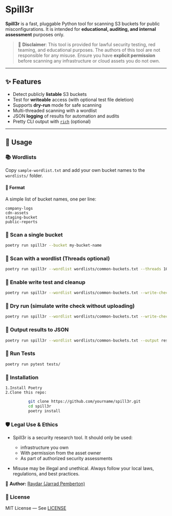 # Spill3r

**Spill3r** is a fast, pluggable Python tool for scanning S3 buckets for public misconfigurations. It is intended for **educational, auditing, and internal assessment** purposes only.

> 🛑 **Disclaimer**: This tool is provided for lawful security testing, red teaming, and educational purposes. The authors of this tool are not responsible for any misuse. Ensure you have **explicit permission** before scanning any infrastructure or cloud assets you do not own.

---

## ✨ Features

- Detect publicly **listable** S3 buckets  
- Test for **writeable** access (with optional test file deletion)  
- Supports **dry-run** mode for safe scanning  
- Multi-threaded scanning with a wordlist  
- JSON **logging** of results for automation and audits  
- Pretty CLI output with [`rich`](https://github.com/Textualize/rich) (optional)  

---

## 🚀 Usage

### 📚 Wordlists

Copy `sample-wordlist.txt` and add your own bucket names to the `wordlists/` folder.

#### 🔹 Format

A simple list of bucket names, one per line:

```text
company-logs
cdn-assets
staging-bucket
public-reports
```

### 🔹 Scan a single bucket
```bash
poetry run spill3r --bucket my-bucket-name
```
### 🔹 Scan with a wordlist (Threads optional)
```bash
poetry run spill3r --wordlist wordlists/common-buckets.txt --threads 10
```
### 🔹 Enable write test and cleanup
```bash
poetry run spill3r --wordlist wordlists/common-buckets.txt --write-check --cleanup
```
### 🔹 Dry run (simulate write check without uploading)
```bash
poetry run spill3r --wordlist wordlists/common-buckets.txt --write-check --dry-run
```
### 🔹 Output results to JSON
```bash
poetry run spill3r --wordlist wordlists/common-buckets.txt --output results.json
```
### 🔹 Run Tests
```bash
poetry run pytest tests/
```
### 🧰 Installation
	1.Install Poetry
	2.Clone this repo:
```bash
          git clone https://github.com/yourname/spill3r.git
          cd spill3r
          poetry install
```
### 🛡️ Legal Use & Ethics

- Spill3r is a security research tool. It should only be used:
    - infrastructure you own
	- With permission from the asset owner
	- As part of authorized security assessments

- Misuse may be illegal and unethical. Always follow your local laws, regulations, and best practices.

🔗 **Author:** [Raydar (Jarrad Pemberton)](https://github.com/jarrad411)

### 📝 License

MIT License — See [LICENSE](https://opensource.org/license/mit)
